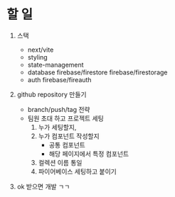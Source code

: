 # 할 일

1. 스택

   - next/vite
   - styling
   - state-management
   - database firebase/firestore firebase/firestorage
   - auth firebase/fireauth

2. github repository 만들기

   - branch/push/tag 전략
   - 팀원 초대 하고 프로젝트 세팅
     1. 누가 세팅할지,
     2. 누가 컴포넌트 작성할지
        - 공통 컴포넌트
        - 해당 페이지에서 특정 컴포넌트
     3. 컬렉션 이름 통일
     4. 파이어베이스 세팅하고 붙이기

3. ok 받으면 개발 ㄱㄱ
